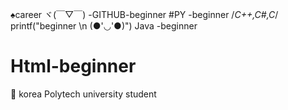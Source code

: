 <title>Choi jujin</title>

♠career
ヾ(￣▽￣) -GITHUB-beginner
<html-beginner>
#PY -beginner
/*C++,C#,C*/
printf("beginner \n (●'◡'●)")
Java -beginner
<h1>Html-beginner</h1>
💚 korea Polytech university student
